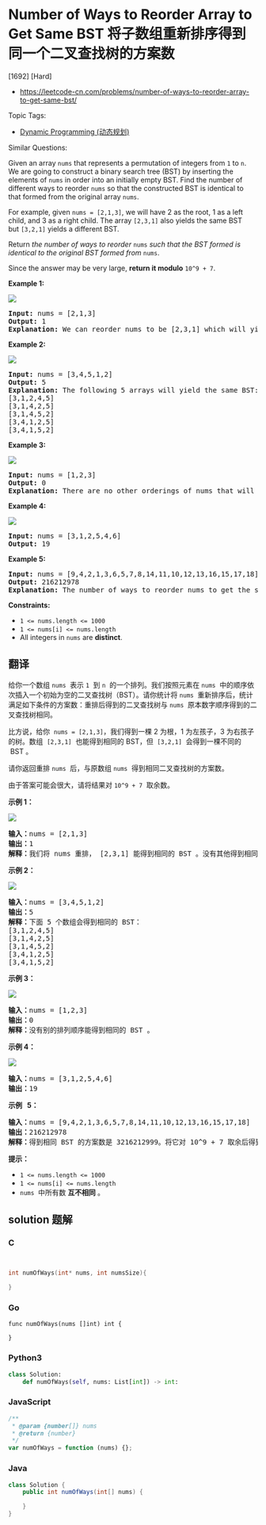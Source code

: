 # Number of Ways to Reorder Array to Get Same BST 将子数组重新排序得到同一个二叉查找树的方案数

[1692] [Hard]

- https://leetcode-cn.com/problems/number-of-ways-to-reorder-array-to-get-same-bst/

Topic Tags:

- [Dynamic Programming (动态规划)](https://leetcode-cn.com/tag/dynamic-programming/)

Similar Questions:

Given an array `nums` that represents a permutation of integers from `1` to `n`. We are going to construct a binary search tree (BST) by inserting the elements of `nums` in order into an initially empty BST. Find the number of different ways to reorder `nums` so that the constructed BST is identical to that formed from the original array `nums`.

For example, given `nums = [2,1,3]`, we will have 2 as the root, 1 as a left child, and 3 as a right child. The array `[2,3,1]` also yields the same BST but `[3,2,1]` yields a different BST.

Return *the number of ways to reorder* `nums` *such that the BST formed is identical to the original BST formed from* `nums`.

Since the answer may be very large, **return it modulo** `10^9 + 7`.

**Example 1:**

![](https://assets.leetcode.com/uploads/2020/08/12/bb.png)

<pre><strong>Input:</strong> nums = [2,1,3]
<strong>Output:</strong> 1
<strong>Explanation: </strong>We can reorder nums to be [2,3,1] which will yield the same BST. There are no other ways to reorder nums which will yield the same BST.
</pre>

**Example 2:**

**![](https://assets.leetcode.com/uploads/2020/08/12/ex1.png)**

<pre><strong>Input:</strong> nums = [3,4,5,1,2]
<strong>Output:</strong> 5
<b>Explanation: </b>The following 5 arrays will yield the same BST: 
[3,1,2,4,5]
[3,1,4,2,5]
[3,1,4,5,2]
[3,4,1,2,5]
[3,4,1,5,2]
</pre>

**Example 3:**

**![](https://assets.leetcode.com/uploads/2020/08/12/ex4.png)**

<pre><strong>Input:</strong> nums = [1,2,3]
<strong>Output:</strong> 0
<strong>Explanation: </strong>There are no other orderings of nums that will yield the same BST.
</pre>

**Example 4:**

**![](https://assets.leetcode.com/uploads/2020/08/12/abc.png)**

<pre><strong>Input:</strong> nums = [3,1,2,5,4,6]
<strong>Output:</strong> 19
</pre>

**Example 5:**

<pre><strong>Input:</strong> nums = [9,4,2,1,3,6,5,7,8,14,11,10,12,13,16,15,17,18]
<strong>Output:</strong> 216212978
<strong>Explanation: </strong>The number of ways to reorder nums to get the same BST is 3216212999. Taking this number modulo 10^9 + 7 gives 216212978.
</pre>

**Constraints:**

- `1 <= nums.length <= 1000`
- `1 <= nums[i] <= nums.length`
- All integers in `nums` are **distinct**.

## 翻译

给你一个数组 `nums`  表示 `1`  到 `n`  的一个排列。我们按照元素在 `nums`  中的顺序依次插入一个初始为空的二叉查找树（BST）。请你统计将 `nums`  重新排序后，统计满足如下条件的方案数：重排后得到的二叉查找树与 `nums`  原本数字顺序得到的二叉查找树相同。

比方说，给你  `nums = [2,1,3]`，我们得到一棵 2 为根，1 为左孩子，3 为右孩子的树。数组  `[2,3,1]`  也能得到相同的 BST，但  `[3,2,1]`  会得到一棵不同的  BST 。

请你返回重排 `nums`  后，与原数组 `nums`  得到相同二叉查找树的方案数。

由于答案可能会很大，请将结果对 `10^9 + 7`  取余数。

**示例 1：**

![](https://assets.leetcode-cn.com/aliyun-lc-upload/uploads/2020/08/30/bb.png)

<pre><strong>输入：</strong>nums = [2,1,3]
<strong>输出：</strong>1
<strong>解释：</strong>我们将 nums 重排， [2,3,1] 能得到相同的 BST 。没有其他得到相同 BST 的方案了。
</pre>

**示例 2：**

**![](https://assets.leetcode-cn.com/aliyun-lc-upload/uploads/2020/08/30/ex1.png)**

<pre><strong>输入：</strong>nums = [3,4,5,1,2]
<strong>输出：</strong>5
<strong>解释：</strong>下面 5 个数组会得到相同的 BST：
[3,1,2,4,5]
[3,1,4,2,5]
[3,1,4,5,2]
[3,4,1,2,5]
[3,4,1,5,2]
</pre>

**示例 3：**

**![](https://assets.leetcode-cn.com/aliyun-lc-upload/uploads/2020/08/30/ex4.png)**

<pre><strong>输入：</strong>nums = [1,2,3]
<strong>输出：</strong>0
<strong>解释：</strong>没有别的排列顺序能得到相同的 BST 。
</pre>

**示例 4：**

**![](https://assets.leetcode-cn.com/aliyun-lc-upload/uploads/2020/08/30/abc.png)**

<pre><strong>输入：</strong>nums = [3,1,2,5,4,6]
<strong>输出：</strong>19
</pre>

**示例   5：**

<pre><strong>输入：</strong>nums = [9,4,2,1,3,6,5,7,8,14,11,10,12,13,16,15,17,18]
<strong>输出：</strong>216212978
<strong>解释：</strong>得到相同 BST 的方案数是 3216212999。将它对 10^9 + 7 取余后得到 216212978。
</pre>

**提示：**

- `1 <= nums.length <= 1000`
- `1 <= nums[i] <= nums.length`
- `nums`  中所有数 **互不相同** 。

## solution 题解

### C

```c


int numOfWays(int* nums, int numsSize){

}
```

### Go

```golang
func numOfWays(nums []int) int {

}
```

### Python3

```python
class Solution:
    def numOfWays(self, nums: List[int]) -> int:
```

### JavaScript

```javascript
/**
 * @param {number[]} nums
 * @return {number}
 */
var numOfWays = function (nums) {};
```

### Java

```java
class Solution {
    public int numOfWays(int[] nums) {

    }
}
```
